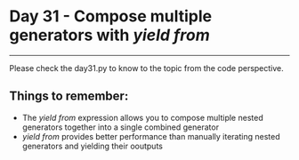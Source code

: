 # Day 31 - Compose multiple generators with _yield from_

---

Please check the day31.py to know to the topic from the code perspective.

## Things to remember:

-   The _yield from_ expression allows you to compose multiple nested generators together into a single combined generator
-   _yield from_ provides better performance than manually iterating nested generators and yielding their ooutputs
